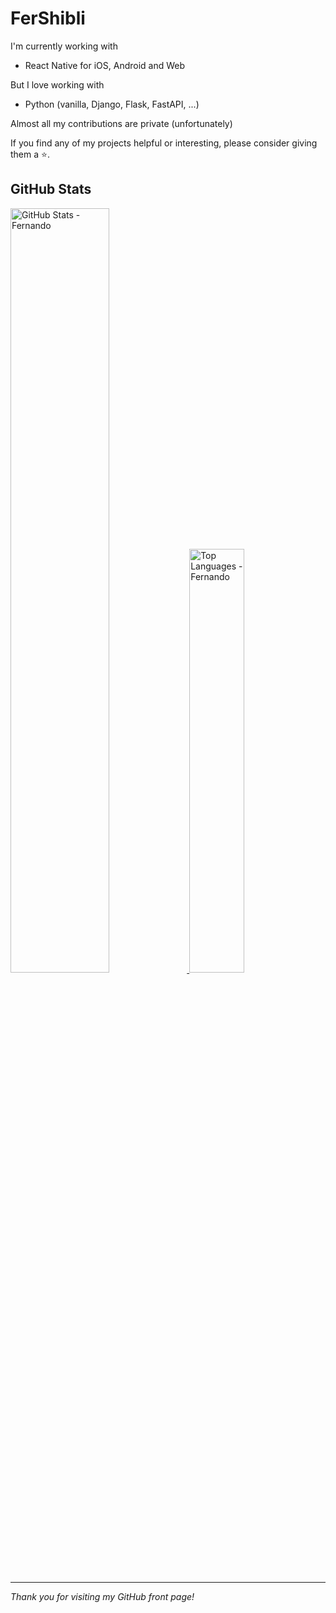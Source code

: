 # FerShibli

I'm currently working with

- React Native for iOS, Android and Web

But I love working with

- Python (vanilla, Django, Flask, FastAPI, ...)

Almost all my contributions are private (unfortunately)

If you find any of my projects helpful or interesting, please consider giving them a ⭐️.

## GitHub Stats

<a href="https://github.com/anuraghazra/github-readme-stats">
  <img 
    src="https://github-readme-stats-psi-weld-99.vercel.app/api?username=fershibli&hide=contributions&show=reviews,prs_merged&show_icons=true&count_private=true&private_contributions=true&include_all_commits=true&theme=neon" 
    width="56%" 
    alt="GitHub Stats - Fernando" 
  />
</a>
<a href="https://github.com/anuraghazra/github-readme-stats">
  <img 
    src="https://github-readme-stats-psi-weld-99.vercel.app/api/top-langs/?username=fershibli&count_private=true&private_contributions=true&langs_count=6&layout=donut&theme=neon" 
    width="41.7%" 
    alt="Top Languages - Fernando" 
  />
</a>

<br>

---

_Thank you for visiting my GitHub front page!_
